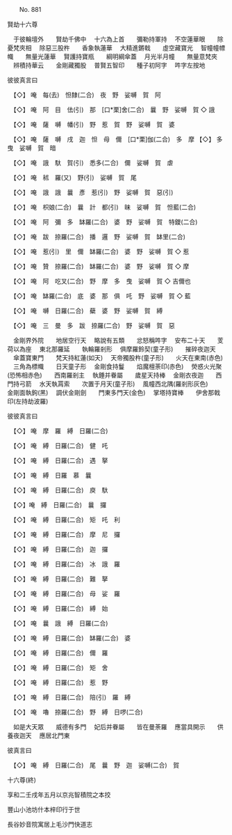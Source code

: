 ﻿　　No. 881

賢劫十六尊

　于彼輪壇外　　賢劫千佛中
　十六為上首　　彌勒持軍持
　不空蓮華眼　　除憂梵夾相
　除惡三股杵　　香象執蓮華
　大精進鏘戟　　虛空藏寶光
　智幢幢幖幟　　無量光蓮華
　賢護持寶瓶　　綱明綱傘蓋
　月光半月幢　　無量意梵夾
　辨積持華云　　金剛藏獨股
　普賢五智印　　種子初阿字
　吽字左按地　

彼彼真言曰


　【◇】
唵　每(去)　怛隸(二合)　夜　野　娑嚩　賀　阿


　【◇】
唵　阿　目　佉(引)　那　[口*栗]舍(二合)　曩　野　娑嚩　賀
◇
誐


　【◇】
唵　薩　嚩　幡(引)　野　惹　賀　野　娑嚩　賀　婆


　【◇】
唵　薩　嚩　戌　迦　怛　母　儞　[口*栗]伽(二合)　多　摩
【◇】
多　曳　娑嚩　賀　暗


　【◇】
唵　誐　馱　賀(引)　悉多(二合)　儞　娑嚩　賀　虐


　【◇】
唵　秫　羅(又)　野(引)　娑嚩　賀　尾


　【◇】
唵　誐　誐　曩　彥　惹(引)　野　娑嚩　賀　惡(引)


　【◇】
唵　枳娘(二合)　曩　計　都(引)　昧　娑嚩　賀　怛藍(二合)


　【◇】
唵　阿　彌　多　缽羅(二合)　婆　野　娑嚩　賀　特鑁(二合)


　【◇】
唵　跋　捺羅(二合)　播　邏　野　娑嚩　賀　缽里(二合)


　【◇】
唵　惹(引)　里　儞　缽羅(二合)　婆　野　娑嚩　賀
◇
惹


　【◇】
唵　贊　捺羅(二合)　缽羅(二合)　婆　野　娑嚩　賀
◇
摩


　【◇】
唵　阿　吃叉(二合)　野　摩　多　曳　娑嚩　賀
◇
吉儞也


　【◇】
唵　缽羅(二合)　底　婆　那　俱　吒　野　娑嚩　賀
◇
藍


　【◇】
唵　嚩　日羅(二合)　蘗　婆　野　娑嚩　賀　縛


　【◇】
唵　三　曼　多　跋　捺羅(二合)　野　娑嚩　賀　惡

　金剛界外院　　地居空行天
　略說有五類　　忿怒稱吽字
　安布二十天　　芰荷以為座
　東北那羅延　　執輪羅剎形
　俱摩羅鈴契(童子形)　　摧碎夜迦天
　傘蓋寶東門　　梵天持紅蓮(如天)
　天帝獨股杵(童子形)　　火天在東南(赤色)
　三角為標幟　　日天童子形
　金剛食持鬘　　焰魔檀荼印(赤色)
　熒惑火光聚(恐怖相赤色)　　西南羅剎主
　執錘并眷屬　　歲星天持棒
　金剛衣夜迦　　西門持弓箭
　水天執罥索　　次置于月天(童子形)
　風幢西北隅(羅剎形灰色)　　金剛面執鉤(黑)
　調伏金剛劍　　門東多門天(金色)
　掌塔持寶棒　　伊舍那戟印(左持劫波羅)　

彼彼真言曰


　【◇】
唵　摩　羅　縛　日羅(二合)


　【◇】
唵　縛　日羅(二合)　健　吒


　【◇】
唵　縛　日羅(二合)　遇　拏


　【◇】
唵　縛　日羅　慕　曩


　【◇】
唵　縛　日羅(二合)　庾　馱


　【◇】唵　縛　日羅(二合)　曩　攞



　【◇】
唵　縛　日羅(二合)　矩　吒　利


　【◇】
唵　縛　日羅(二合)　摩　尼　攞


　【◇】
唵　縛　日羅(二合)　迦　攞


　【◇】
唵　縛　日羅(二合)　冰　誐　羅


　【◇】
唵　縛　日羅(二合)　難　拏


　【◇】
唵　縛　日羅(二合)　母　娑　羅


　【◇】
唵　縛　日羅(二合)　縛　始


　【◇】
唵　曩　誐　縛　日羅(二合)


　【◇】
唵　縛　日羅(二合)　缽羅(二合)　婆


　【◇】
唵　縛　日羅(二合)　儞　羅


　【◇】
唵　縛　日羅(二合)　矩　舍


　【◇】
唵　縛　日羅(二合)　惹　野


　【◇】
唵　縛　日羅(二合)　陪(引)　羅　縛


　【◇】
唵　嚕　捺羅(二合)　野　縛　日啰(二合)

　如是大天眾　　威德有多門
　妃后并眷屬　　皆在曼荼羅
　應當具開示　　供養夜迦天
　應居北門東　

彼真言曰


　【◇】
唵　縛　日羅(二合)　尾　曩　野　迦　娑嚩(二合)　賀

十六尊(終)

享和二壬戌年五月以京兆智積院之本挍

豐山小池坊什本梓印行于世

長谷妙音院寓居上毛沙門快道志
